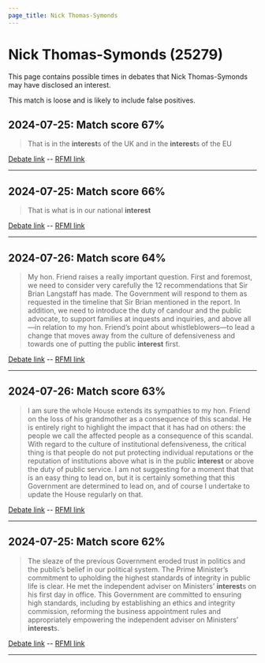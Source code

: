 ```yaml
---
page_title: Nick Thomas-Symonds
---
```


# Nick Thomas-Symonds  (25279)

This page contains possible times in debates that Nick Thomas-Symonds may have disclosed an interest.

This match is loose and is likely to include false positives. 



## 2024-07-25: Match score 67%

>That is in the **interest**s of the UK and in the **interest**s of the EU

[Debate link](https://www.theyworkforyou.com/debates/?id=2024-07-25e.794.4)  --  [RFMI link](https://www.theyworkforyou.com/mp/25279/register)


---



## 2024-07-25: Match score 66%

>That is what is in our national **interest**

[Debate link](https://www.theyworkforyou.com/debates/?id=2024-07-25e.794.1)  --  [RFMI link](https://www.theyworkforyou.com/mp/25279/register)


---



## 2024-07-26: Match score 64%

>My hon. Friend raises a really important question. First and foremost, we need to consider very carefully the 12 recommendations that Sir Brian Langstaff has made. The Government will respond to them as requested in the timeline that Sir Brian  mentioned in the report. In addition, we need to introduce the duty of candour and the public advocate, to support families at inquests and inquiries, and above all—in relation to my hon. Friend’s point about whistleblowers—to lead a change that moves away from the culture of defensiveness and towards one of putting the public **interest** first.

[Debate link](https://www.theyworkforyou.com/debates/?id=2024-07-26d.933.5)  --  [RFMI link](https://www.theyworkforyou.com/mp/25279/register)


---



## 2024-07-26: Match score 63%

>I am sure the whole House extends its sympathies to my hon. Friend on the loss of his grandmother as a consequence of this scandal. He is entirely right to highlight the impact that it has had on others: the people we call the affected people as a consequence of this scandal. With regard to the culture of institutional defensiveness, the critical thing is that people do not put protecting individual reputations or the reputation of institutions above what is in the public **interest** or above the duty of public service. I am not suggesting for a moment that that is an easy thing to lead on, but it is certainly something that this Government are determined to lead on, and of course I undertake to update the House regularly on that.

[Debate link](https://www.theyworkforyou.com/debates/?id=2024-07-26d.936.1)  --  [RFMI link](https://www.theyworkforyou.com/mp/25279/register)


---



## 2024-07-25: Match score 62%

>The sleaze of the previous Government eroded trust in politics and the public’s belief in our political system. The Prime Minister’s commitment to upholding the highest standards of integrity in public life is clear. He met the independent adviser on Ministers’ **interest**s on his first day in office. This Government are committed to ensuring high standards, including by establishing an ethics and integrity commission, reforming the business appointment rules and appropriately empowering the independent adviser on Ministers’ **interest**s.

[Debate link](https://www.theyworkforyou.com/debates/?id=2024-07-25e.799.3)  --  [RFMI link](https://www.theyworkforyou.com/mp/25279/register)


---


